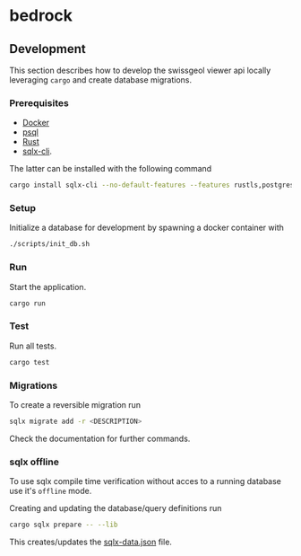 # bedrock



## Development

This section describes how to develop the swissgeol viewer api locally leveraging `cargo` and create database migrations.



### Prerequisites

* [Docker](https://docs.docker.com/get-docker/)
* [psql](https://www.postgresql.org/download/)
* [Rust](https://www.rust-lang.org/tools/install)
* [sqlx-cli](https://github.com/launchbadge/sqlx/tree/master/sqlx-cli).

The latter can be installed with the following command

```bash
cargo install sqlx-cli --no-default-features --features rustls,postgres
```

### Setup

Initialize a database for development by spawning a docker container with

```bash
./scripts/init_db.sh
```

### Run

Start the application.

```bash
cargo run
```

### Test

Run all tests.

```bash
cargo test
```

### Migrations

To create a reversible migration run

```bash
sqlx migrate add -r <DESCRIPTION>
```

Check the documentation for further commands.

### sqlx offline

To use sqlx compile time verification without acces to a running database use it's `offline` mode.

Creating and updating the database/query definitions run

```bash
cargo sqlx prepare -- --lib
```

This creates/updates the [sqlx-data.json](./sqlx-data.json) file.
